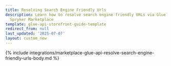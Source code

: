 ```yaml
---
title: Resolving Search Engine Friendly Urls
description: Learn how to resolve search engine friendly URLs via Glue API in the
  Spryker Marketplace
template: glue-api-storefront-guide-template
redirect_from: null
last_updated: '2025-07-07'
layout: custom_new
---
```


{% include integrations/marketplace-glue-api-resolve-search-engine-friendly-urls-body.md %}
